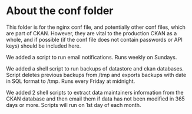 # About the conf folder

This folder is for the nginx conf file, and potentially other conf files, which are part of CKAN.  However, they are vital to the production CKAN as a whole, and if possible (if the conf file does not contain passwords or API keys) should be included here. 

We added a script to run email notifications. Runs weekly on Sundays.

We added a shell script to run backups of datastore and ckan databases. Script deletes previous backups from /tmp and exports backups with date in SQL format to /tmp. Runs every Friday at midnight.

We added 2 shell scripts to extract data maintainers information from the CKAN database and then email them if data has not been modified in 365 days or more. Scripts will run on 1st day of each month. 
